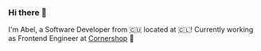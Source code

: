 ### Hi there 👋

I'm Abel, a Software Developer from 🇨🇺 located at 🇨🇱! Currently working as Frontend Engineer at [Cornershop](https://cornershopapp.com/) 🥑

<!--
**abelfernandezh/abelfernandezh** is a ✨ _special_ ✨ repository because its `README.md` (this file) appears on your GitHub profile.

Here are some ideas to get you started:

- 🔭 I’m currently working on ...
- 🌱 I’m currently learning ...
- 👯 I’m looking to collaborate on ...
- 🤔 I’m looking for help with ...
- 💬 Ask me about ...
- 📫 How to reach me: ...
- 😄 Pronouns: ...
- ⚡ Fun fact: ...
-->
